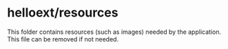 # helloext/resources

This folder contains resources (such as images) needed by the application. This file can
be removed if not needed.
